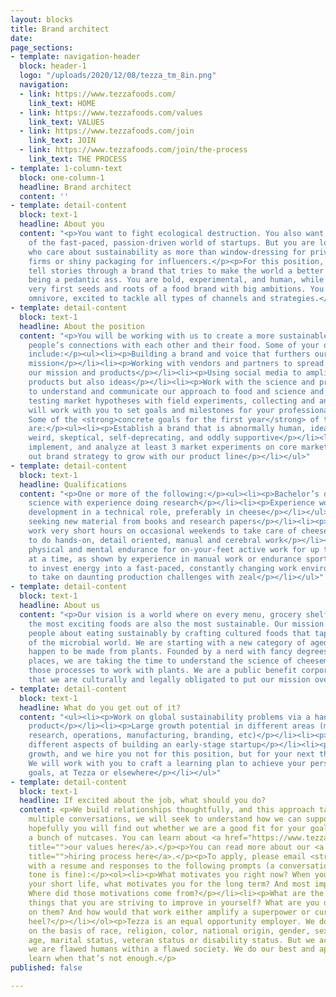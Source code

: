 ```yaml
---
layout: blocks
title: Brand architect
date: 
page_sections:
- template: navigation-header
  block: header-1
  logo: "/uploads/2020/12/08/tezza_tm_8in.png"
  navigation:
  - link: https://www.tezzafoods.com/
    link_text: HOME
  - link: https://www.tezzafoods.com/values
    link_text: VALUES
  - link: https://www.tezzafoods.com/join
    link_text: JOIN
  - link: https://www.tezzafoods.com/join/the-process
    link_text: THE PROCESS
- template: 1-column-text
  block: one-column-1
  headline: Brand architect
  content: ''
- template: detail-content
  block: text-1
  headline: About you
  content: "<p>You want to fight ecological destruction. You also want to be a part
    of the fast-paced, passion-driven world of startups. But you are looking for people
    who care about sustainability as more than window-dressing for private equity
    firms or shiny packaging for influencers.</p><p>For this position, you want to
    tell stories through a brand that tries to make the world a better place without
    being a pedantic ass. You are bold, experimental, and human, while creating the
    very first seeds and roots of a food brand with big ambitions. You are a brand
    omnivore, excited to tackle all types of channels and strategies.</p>"
- template: detail-content
  block: text-1
  headline: About the position
  content: "<p>You will be working with us to create a more sustainable world by deepening
    people’s connections with each other and their food. Some of your duties will
    include:</p><ul><li><p>Building a brand and voice that furthers our sustainability
    mission</p></li><li><p>Working with vendors and partners to spread knowledge about
    our mission and products</p></li><li><p>Using social media to amplify not just
    products but also ideas</p></li><li><p>Work with the science and product teams
    to understand and communicate our approach to food and science and craft</p></li><li><p>Rigorously
    testing market hypotheses with field experiments, collecting and analyzing data</p></li></ul><p></p><p>We
    will work with you to set goals and milestones for your professional development.
    Some of the <strong>concrete goals for the first year</strong> of this position
    are:</p><ul><li><p>Establish a brand that is abnormally human, idealistic, personal,
    weird, skeptical, self-deprecating, and oddly supportive</p></li><li><p>Design,
    implement, and analyze at least 3 market experiments on core market risks</p></li><li><p>Map
    out brand strategy to grow with our product line</p></li></ul>"
- template: detail-content
  block: text-1
  headline: Qualifications
  content: "<p>One or more of the following:</p><ul><li><p>Bachelor’s degree in a
    science with experience doing research</p></li><li><p>Experience working in food
    development in a technical role, preferably in cheese</p></li></ul><p>Also:</p><ul><li><p>Comfort
    seeking new material from books and research papers</p></li><li><p>Willing to
    work very short hours on occasional weekends to take care of cheeses</p></li><li><p>Excited
    to do hands-on, detail oriented, manual and cerebral work</p></li><li><p>Significant
    physical and mental endurance for on-your-feet active work for up to 10 hours
    at a time, as shown by experience in manual work or endurance sports</p></li><li><p>Looking
    to invest energy into a fast-paced, constantly changing work environment</p></li><li><p>Desire
    to take on daunting production challenges with zeal</p></li></ul>"
- template: detail-content
  block: text-1
  headline: About us
  content: "<p>Our vision is a world where on every menu, grocery shelf, and table,
    the most exciting foods are also the most sustainable. Our mission is to excite
    people about eating sustainably by crafting cultured foods that tap into the diversity
    of the microbial world. We are starting with a new category of aged, hard cheeses—that
    happen to be made from plants. Founded by a nerd with fancy degrees from fancy
    places, we are taking the time to understand the science of cheesemaking and manipulating
    those processes to work with plants. We are a public benefit corporation, meaning
    that we are culturally and legally obligated to put our mission over money.</p>"
- template: detail-content
  block: text-1
  headline: What do you get out of it?
  content: "<ul><li><p>Work on global sustainability problems via a hands-on, tasty
    product</p></li><li><p>Large growth potential in different areas (management,
    research, operations, manufacturing, branding, etc)</p></li><li><p>Learn about
    different aspects of building an early-stage startup</p></li><li><p>We focus on
    growth, and we hire you not for this position, but for your next three positions.
    We will work with you to craft a learning plan to achieve your personal and career
    goals, at Tezza or elsewhere</p></li></ul>"
- template: detail-content
  block: text-1
  headline: If excited about the job, what should you do?
  content: <p>We build relationships thoughtfully, and this approach takes time. Over
    multiple conversations, we will seek to understand how we can support you, and
    hopefully you will find out whether we are a good fit for your goals or simply
    a bunch of nutcases. You can learn about <a href="https://www.tezzafoods.com/values"
    title="">our values here</a>.</p><p>You can read more about our <a href="https://www.tezzafoods.com/join/the-process"
    title="">hiring process here</a>.</p><p>To apply, please email <strong>join@tezzafoods.com</strong>
    with a resume and responses to the following prompts (a conversational, unpolished
    tone is fine):</p><ol><li><p>What motivates you right now? When you think about
    your short life, what motivates you for the long term? And most important, why?
    Where did those motivations come from?</p></li><li><p>What are the most important
    things that you are striving to improve in yourself? What are you doing to work
    on them? And how would that work either amplify a superpower or cure an achilles
    heel?</p></li></ol><p>Tezza is an equal opportunity employer. We do not discriminate
    on the basis of race, religion, color, national origin, gender, sexual orientation,
    age, marital status, veteran status or disability status. But we acknowledge that
    we are flawed humans within a flawed society. We do our best and apologize and
    learn when that’s not enough.</p>
published: false

---
```

